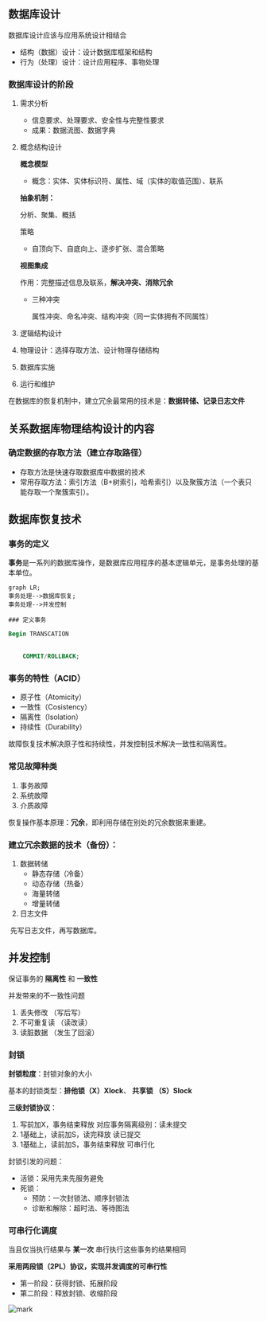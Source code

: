 ## 数据库设计

数据库设计应该与应用系统设计相结合

- 结构（数据）设计：设计数据库框架和结构
- 行为（处理）设计：设计应用程序、事物处理

### 数据库设计的阶段

1. 需求分析

   - 信息要求、处理要求、安全性与完整性要求
   - 成果：数据流图、数据字典

2. 概念结构设计

   **概念模型**

   - 概念：实体、实体标识符、属性、域（实体的取值范围）、联系

   **抽象机制：**

   分析、聚集、概括

   策略

   - 自顶向下、自底向上、逐步扩张、混合策略

   **视图集成**

   作用：完整描述信息及联系，**解决冲突、消除冗余**

   - 三种冲突

     属性冲突、命名冲突、结构冲突（同一实体拥有不同属性）

3. 逻辑结构设计

4. 物理设计：选择存取方法、设计物理存储结构

5. 数据库实施

6. 运行和维护

在数据库的恢复机制中，建立冗余最常用的技术是：**数据转储、记录日志文件**

## 关系数据库物理结构设计的内容

### 确定数据的存取方法（建立存取路径）

- 存取方法是快速存取数据库中数据的技术
- 常用存取方法：索引方法（B+树索引，哈希索引）以及聚簇方法（一个表只能存取一个聚簇索引）。



## 数据库恢复技术

### 事务的定义

​	**事务**是一系列的数据库操作，是数据库应用程序的基本逻辑单元，是事务处理的基本单位。

```mermaid
graph LR;
事务处理-->数据库恢复;
事务处理-->并发控制
```

	### 定义事务

```sql
Begin TRANSCATION 
	
	
	COMMIT/ROLLBACK;
```

### 事务的特性（ACID）

- 原子性（Atomicity）
- 一致性（Cosistency）
- 隔离性（Isolation）
- 持续性（Durability）

故障恢复技术解决原子性和持续性，并发控制技术解决一致性和隔离性。

### 常见故障种类

1. 事务故障
2. 系统故障
3. 介质故障

​	恢复操作基本原理：**冗余**，即利用存储在别处的冗余数据来重建。

### 建立冗余数据的技术（备份）：

1. 数据转储
   - 静态存储（冷备）
   - 动态存储（热备）
   - 海量转储
   - 增量转储
2. 日志文件

​	先写日志文件，再写数据库。

## 并发控制

保证事务的 **隔离性** 和 **一致性**

并发带来的不一致性问题

1. 丢失修改 （写后写）
2. 不可重复读 （读改读）
3. 读脏数据 （发生了回滚）

### 封锁

**封锁粒度**：封锁对象的大小

基本的封锁类型：**排他锁（X）Xlock**、 **共享锁 （S）Slock**

**三级封锁协议**：

1. 写前加X，事务结束释放		对应事务隔离级别：读未提交
2. 1基础上，读前加S，读完释放					读已提交
3. 1基础上，读前加S，事务结束释放				可串行化	

封锁引发的问题：

- 活锁：采用先来先服务避免
- 死锁：
  - 预防：一次封锁法、顺序封锁法
  - 诊断和解除：超时法、等待图法

### 可串行化调度

当且仅当执行结果与 **某一次** 串行执行这些事务的结果相同

**采用两段锁（2PL）协议，实现并发调度的可串行性**

- 第一阶段：获得封锁、拓展阶段
- 第二阶段：释放封锁、收缩阶段

![mark](http://media.sumblog.cn/blog/20190101/lkXnHo42aYph.png?imageslim)